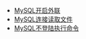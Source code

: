 - [MySQL开启外联](wiki/纵向突破/数据库突破/MySQL/MySQL开启外联.md)
- [MySQL连接读取文件](wiki/纵向突破/数据库突破/MySQL/MySQL连接读取文件.md)
- [MySQL不登陆执行命令](wiki/纵向突破/数据库突破/MySQL/MySQL不登陆执行命令.md)